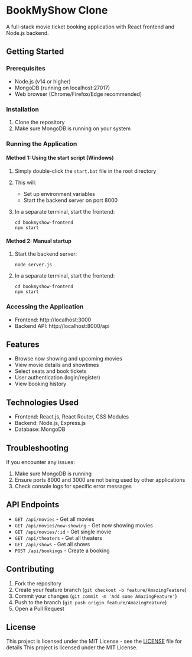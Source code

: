 # BookMyShow Clone

A full-stack movie ticket booking application with React frontend and Node.js backend.

## Getting Started

### Prerequisites

- Node.js (v14 or higher)
- MongoDB (running on localhost:27017)
- Web browser (Chrome/Firefox/Edge recommended)

### Installation

1. Clone the repository
2. Make sure MongoDB is running on your system

### Running the Application

#### Method 1: Using the start script (Windows)

1. Simply double-click the `start.bat` file in the root directory
2. This will:
   - Set up environment variables
   - Start the backend server on port 8000

3. In a separate terminal, start the frontend:
   ```
   cd bookmyshow-frontend
   npm start
   ```

#### Method 2: Manual startup

1. Start the backend server:
   ```
   node server.js
   ```

2. In a separate terminal, start the frontend:
   ```
   cd bookmyshow-frontend
   npm start
   ```

### Accessing the Application

- Frontend: http://localhost:3000
- Backend API: http://localhost:8000/api

## Features

- Browse now showing and upcoming movies
- View movie details and showtimes
- Select seats and book tickets
- User authentication (login/register)
- View booking history

## Technologies Used

- Frontend: React.js, React Router, CSS Modules
- Backend: Node.js, Express.js
- Database: MongoDB

## Troubleshooting

If you encounter any issues:

1. Make sure MongoDB is running
2. Ensure ports 8000 and 3000 are not being used by other applications
3. Check console logs for specific error messages

## API Endpoints

- `GET /api/movies` - Get all movies
- `GET /api/movies/now-showing` - Get now showing movies
- `GET /api/movies/:id` - Get single movie
- `GET /api/theaters` - Get all theaters
- `GET /api/shows` - Get all shows
- `POST /api/bookings` - Create a booking

## Contributing

1. Fork the repository
2. Create your feature branch (`git checkout -b feature/AmazingFeature`)
3. Commit your changes (`git commit -m 'Add some AmazingFeature'`)
4. Push to the branch (`git push origin feature/AmazingFeature`)
5. Open a Pull Request

## License

This project is licensed under the MIT License - see the [LICENSE](LICENSE) file for details 
This project is licensed under the MIT License. 
